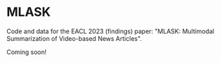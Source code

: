# MLASK

Code and data for the EACL 2023 (findings) paper: "MLASK: Multimodal Summarization of Video-based News Articles".

Coming soon!

